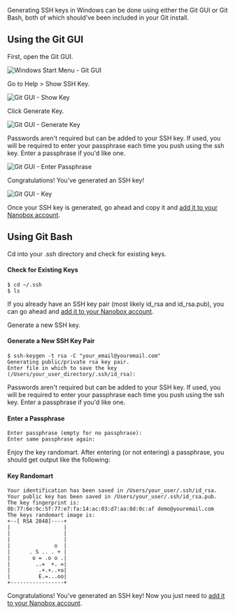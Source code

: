 Generating SSH keys in Windows can be done using either the Git GUI or Git Bash, both of which should've been included in your Git install.

## Using the Git GUI
First, open the Git GUI.

![Windows Start Menu - Git GUI](/images/ssh-keys-win-start-menu-git-gui.png)

Go to Help > Show SSH Key.

![Git GUI - Show Key](/images/ssh-keys-win-git-gui-show-key.png)

Click Generate Key.

![Git GUI - Generate Key](/images/ssh-keys-win-git-gui-generate-key.png)

Passwords aren't required but can be added to your SSH key. If used, you will be required to enter your passphrase each time you push using the ssh key. Enter a passphrase if you'd like one.

![Git GUI - Enter Passphrase](/images/ssh-keys-win-git-gui-passphrase.png)

Congratulations! You've generated an SSH key!

![Git GUI - Key](/images/ssh-keys-win-git-gui-key.png)

Once your SSH key is generated, go ahead and copy it and [add it to your Nanobox account](/production/git-ssh/adding-ssh-keys/).

## Using Git Bash
Cd into your .ssh directory and check for existing keys.

#### Check for Existing Keys
```shell
$ cd ~/.ssh
$ ls
```

If you already have an SSH key pair (most likely id\_rsa and id\_rsa.pub), you can go ahead and [add it to your Nanobox account](/production/git-ssh/adding-ssh-keys/).

Generate a new SSH key.

#### Generate a New SSH Key Pair
```shell
$ ssh-keygen -t rsa -C "your_email@youremail.com"
Generating public/private rsa key pair.
Enter file in which to save the key
(/Users/your_user_directory/.ssh/id_rsa):
```

Passwords aren't required but can be added to your SSH key. If used, you will be required to enter your passphrase each time you push using the ssh key. Enter a passphrase if you'd like one.

#### Enter a Passphrase
```shell
Enter passphrase (empty for no passphrase):
Enter same passphrase again:
```

Enjoy the key randomart. After entering (or not entering) a passphrase, you should get output like the following:

#### Key Randomart
```shell
Your identification has been saved in /Users/your_user/.ssh/id_rsa.
Your public key has been saved in /Users/your_user/.ssh/id_rsa.pub.
The key fingerprint is:
0b:77:6e:9c:5f:77:e7:fa:14:ac:03:d7:aa:8d:0c:af demo@youremail.com
The keys randomart image is:
+--[ RSA 2048]----+
|                 |
|                 |
|                 |
|              o  |
|      . S .. . + |
|       o = .o o .|
|        ..=  +. =|
|         .+.+..+o|
|         E.=...oo|
+-----------------+
```

Congratulations! You've generated an SSH key! Now you just need to [add it to your Nanobox account](/production/git-ssh/adding-ssh-keys/).